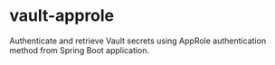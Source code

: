 # vault-approle
Authenticate and retrieve Vault secrets using AppRole authentication method from Spring Boot application.
